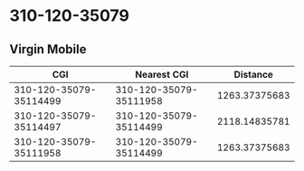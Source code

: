 # 310-120-35079
## Virgin Mobile


| CGI | Nearest CGI | Distance |
|-----|-------------|----------|
| 310-120-35079-35114499 | 310-120-35079-35111958 | 1263.37375683 |
| 310-120-35079-35114497 | 310-120-35079-35114499 | 2118.14835781 |
| 310-120-35079-35111958 | 310-120-35079-35114499 | 1263.37375683 |
